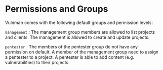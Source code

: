 # Permissions and Groups
Vulnman comes with the following default groups and permission levels:

`management`
:   The management group members are allowed to list projects and clients.
The management is allowed to create and update projects.

`pentester`
:   The members of the pentester group do not have any permission on default.
A member of the management group need to assign a pentester to a project.
A pentester is able to add content (e.g. vulnerabilities) to their projects.